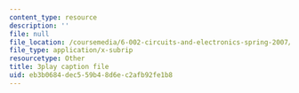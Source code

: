 ```yaml
---
content_type: resource
description: ''
file: null
file_location: /coursemedia/6-002-circuits-and-electronics-spring-2007/eb3b0684dec559b48d6ec2afb92fe1b8_WT-qzgaKeGI.vtt
file_type: application/x-subrip
resourcetype: Other
title: 3play caption file
uid: eb3b0684-dec5-59b4-8d6e-c2afb92fe1b8
---
```

